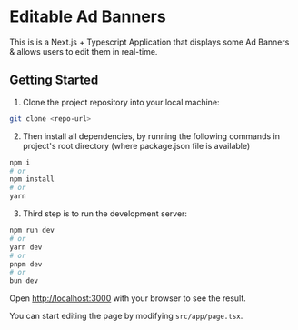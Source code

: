 # Editable Ad Banners

This is is a Next.js + Typescript Application that displays some Ad Banners & allows users to edit them in real-time.

## Getting Started

1. Clone the project repository into your local machine:

```bash
git clone <repo-url>
```

2. Then install all dependencies, by running the following commands in project's root directory (where package.json file is available)

```bash
npm i
# or
npm install
# or
yarn
```

3. Third step is to run the development server:

```bash
npm run dev
# or
yarn dev
# or
pnpm dev
# or
bun dev
```

Open [http://localhost:3000](http://localhost:3000) with your browser to see the result.

You can start editing the page by modifying `src/app/page.tsx`.

